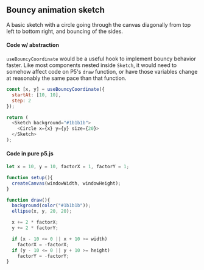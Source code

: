 ## Bouncy animation sketch

A basic sketch with a circle going through the canvas diagonally from top left to bottom right, and bouncing of the sides.

#### Code w/ abstraction

`useBouncyCoordinate` would be a useful hook to implement bouncy behavior faster. Like most components nested inside `Sketch`, it would need to somehow affect code on P5's `draw` function, or have those variables change at reasonably the same pace than that function.

```javascript
const [x, y] = useBouncyCoordinate({ 
  startAt: [10, 10],
  step: 2
});

return (
  <Sketch background="#1b1b1b">
    <Circle x={x} y={y} size={20}>
  </Sketch>
);
```

#### Code in pure p5.js
```javascript
let x = 10, y = 10, factorX = 1, factorY = 1;

function setup(){
  createCanvas(windowWidth, windowHeight);
}

function draw(){
  background(color("#1b1b1b"));
  ellipse(x, y, 20, 20);

  x += 2 * factorX; 
  y += 2 * factorY;

  if (x - 10 <= 0 || x + 10 >= width)
    factorX = -factorX;
  if (y - 10 <= 0 || y + 10 >= height)
    factorY = -factorY;
}
```